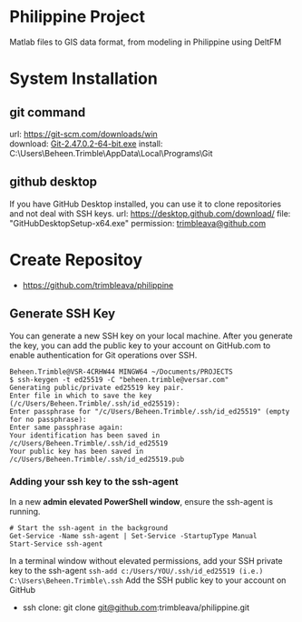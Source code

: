 # Philippine Project
Matlab files to GIS data format, from modeling in Philippine using DeltFM

# System Installation
## git command
  url: https://git-scm.com/downloads/win  
  download: [Git-2.47.0.2-64-bit.exe](https://github.com/git-for-windows/git/releases/download/v2.47.0.windows.2/Git-2.47.0.2-64-bit.exe)
  install: C:\Users\Beheen.Trimble\AppData\Local\Programs\Git
## github desktop
  If you have GitHub Desktop installed, you can use it to clone repositories and not deal with SSH keys.
  url: https://desktop.github.com/download/
  file: "GitHubDesktopSetup-x64.exe"
  permission: trimbleava@github.com
# Create Repositoy
- https://github.com/trimbleava/philippine
## Generate SSH Key
You can generate a new SSH key on your local machine. After you generate the key, you can add the public key to your account on GitHub.com to enable authentication for Git operations over SSH.
```
Beheen.Trimble@VSR-4CRHW44 MINGW64 ~/Documents/PROJECTS
$ ssh-keygen -t ed25519 -C "beheen.trimble@versar.com"
Generating public/private ed25519 key pair.
Enter file in which to save the key (/c/Users/Beheen.Trimble/.ssh/id_ed25519):
Enter passphrase for "/c/Users/Beheen.Trimble/.ssh/id_ed25519" (empty for no passphrase):
Enter same passphrase again:
Your identification has been saved in /c/Users/Beheen.Trimble/.ssh/id_ed25519
Your public key has been saved in /c/Users/Beheen.Trimble/.ssh/id_ed25519.pub
```
### Adding your ssh key to the ssh-agent
In a new **admin elevated PowerShell window**, ensure the ssh-agent is running.
```
# Start the ssh-agent in the background
Get-Service -Name ssh-agent | Set-Service -StartupType Manual
Start-Service ssh-agent
```
In a terminal window without elevated permissions, add your SSH private key to the ssh-agent
`ssh-add c:/Users/YOU/.ssh/id_ed25519 (i.e.) C:\Users\Beheen.Trimble\.ssh`
Add the SSH public key to your account on GitHub
- ssh clone: git clone git@github.com:trimbleava/philippine.git
  
